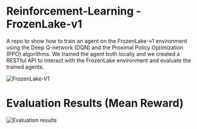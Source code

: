 # Reinforcement-Learning - FrozenLake-v1
A repo to show how to train an agent on the FrozenLake-v1 environment using the Deep Q-network (DQN) and the Proximal Policy Optimization (PPO) algorithms. We trained the agent both locally and we created a RESTful API to interact with the FrozenLake environment and evaluate the trained agents.

![FrozenLake-V1](https://github.com/GeoLek/Reinforcement-Learning--FrozenLake-v1/assets/89878177/8917bedd-5c95-4102-bc07-13310b54cc62)

# Evaluation Results (Mean Reward)
![Evaluation results](https://github.com/GeoLek/Reinforcement-Learning--FrozenLake-v1/assets/89878177/8d2081da-c79d-4ce1-a917-4f7e143de601)
